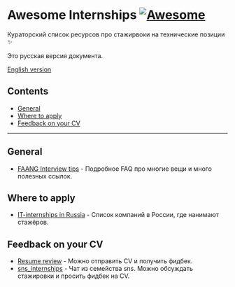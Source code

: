 # Awesome Internships [![Awesome](https://awesome.re/badge.svg)](https://awesome.re)

Кураторский список ресурсов про стажирвоки на технические позиции ✨

Это русская версия документа.

[English version](README.md)

## Contents

- [General](#general)
- [Where to apply](#where-to-apply)
- [Feedback on your CV](#feedback-on-your-cv)

---

## General

<!--lint ignore awesome-list-item-->
- [FAANG Interview tips](https://docs.google.com/document/d/1RKzJA7UHj3UKMFxK4Bluy-gB7Sf2fk0mUlCPs76Z07k/edit) - Подробное FAQ про многие вещи и много полезных ссылок.

## Where to apply

<!--lint ignore awesome-list-item-->
- [IT-internships in Russia](https://github.com/MrHakimov/russian-internships) - Список компаний в России, где нанимают стажёров.

## Feedback on your CV

<!--lint ignore awesome-list-item-->
- [Resume review](https://t.me/resume_review) - Можно отправить CV и получить фидбек.
- [sns_internships](https://t.me/sns_internships) - Чат из семейства sns. Можно обсуждать стажировки и просить фидбек на CV.

